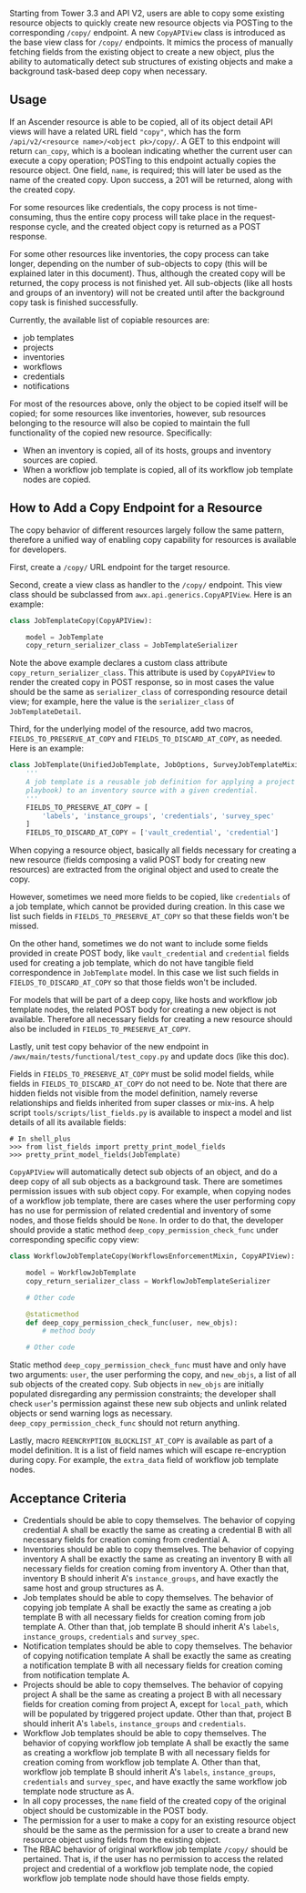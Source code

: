 Starting from Tower 3.3 and API V2, users are able to copy some existing resource objects to quickly
create new resource objects via POSTing to the corresponding `/copy/` endpoint. A new `CopyAPIView` class
is introduced as the base view class for `/copy/` endpoints. It mimics the process of manually fetching
fields from the existing object to create a new object, plus the ability to automatically detect sub
structures of existing objects and make a background task-based deep copy when necessary.


## Usage

If an Ascender resource is able to be copied, all of its object detail API views will have a related URL field
`"copy"`, which has the form `/api/v2/<resource name>/<object pk>/copy/`. A GET to this endpoint
will return `can_copy`, which is a boolean indicating whether the current user can execute a copy
operation; POSTing to this endpoint actually copies the resource object. One field, `name`, is required;
this will later be used as the name of the created copy. Upon success, a 201 will be returned, along
with the created copy.

For some resources like credentials, the copy process is not time-consuming, thus the entire copy
process will take place in the request-response cycle, and the created object copy is returned as a
POST response.

For some other resources like inventories, the copy process can take longer, depending on the number
of sub-objects to copy (this will be explained later in this document). Thus, although the created copy will be returned, the
copy process is not finished yet. All sub-objects (like all hosts and groups of an inventory) will
not be created until after the background copy task is finished successfully.

Currently, the available list of copiable resources are:

- job templates
- projects
- inventories
- workflows
- credentials
- notifications

For most of the resources above, only the object to be copied itself will be copied; for some resources
like inventories, however, sub resources belonging to the resource will also be copied to maintain the
full functionality of the copied new resource. Specifically:

- When an inventory is copied, all of its hosts, groups and inventory sources are copied.
- When a workflow job template is copied, all of its workflow job template nodes are copied.


## How to Add a Copy Endpoint for a Resource

The copy behavior of different resources largely follow the same pattern, therefore a unified way of
enabling copy capability for resources is available for developers.

First, create a `/copy/` URL endpoint for the target resource.

Second, create a view class as handler to the `/copy/` endpoint. This view class should be subclassed
from `awx.api.generics.CopyAPIView`. Here is an example:
```python
class JobTemplateCopy(CopyAPIView):

    model = JobTemplate
    copy_return_serializer_class = JobTemplateSerializer
```

Note the above example declares a custom class attribute `copy_return_serializer_class`. This attribute
is used by `CopyAPIView` to render the created copy in POST response, so in most cases the value should
be the same as `serializer_class` of corresponding resource detail view; for example, here the value is the
`serializer_class` of `JobTemplateDetail`.

Third, for the underlying model of the resource, add two macros, `FIELDS_TO_PRESERVE_AT_COPY` and
`FIELDS_TO_DISCARD_AT_COPY`, as needed. Here is an example:
```python
class JobTemplate(UnifiedJobTemplate, JobOptions, SurveyJobTemplateMixin, ResourceMixin):
    '''
    A job template is a reusable job definition for applying a project (with
    playbook) to an inventory source with a given credential.
    '''
    FIELDS_TO_PRESERVE_AT_COPY = [
        'labels', 'instance_groups', 'credentials', 'survey_spec'
    ]
    FIELDS_TO_DISCARD_AT_COPY = ['vault_credential', 'credential']
```
When copying a resource object, basically all fields necessary for creating a new resource (fields
composing a valid POST body for creating new resources) are extracted from the original object and
used to create the copy.

However, sometimes we need more fields to be copied, like `credentials` of a job template, which
cannot be provided during creation. In this case we list such fields in `FIELDS_TO_PRESERVE_AT_COPY`
so that these fields won't be missed.

On the other hand, sometimes we do not want to include some fields provided in create POST body,
like `vault_credential` and `credential` fields used for creating a job template, which do not have
tangible field correspondence in `JobTemplate` model. In this case we list such fields in
`FIELDS_TO_DISCARD_AT_COPY` so that those fields won't be included.

For models that will be part of a deep copy, like hosts and workflow job template nodes, the related
POST body for creating a new object is not available. Therefore all necessary fields for creating
a new resource should also be included in `FIELDS_TO_PRESERVE_AT_COPY`.

Lastly, unit test copy behavior of the new endpoint in `/awx/main/tests/functional/test_copy.py` and
update docs (like this doc).

Fields in `FIELDS_TO_PRESERVE_AT_COPY` must be solid model fields, while fields in
`FIELDS_TO_DISCARD_AT_COPY` do not need to be. Note that there are hidden fields not visible from the model
definition, namely reverse relationships and fields inherited from super classes or mix-ins. A help
script `tools/scripts/list_fields.py` is available to inspect a model and list details of all its
available fields:
```
# In shell_plus
>>> from list_fields import pretty_print_model_fields
>>> pretty_print_model_fields(JobTemplate)
```

`CopyAPIView` will automatically detect sub objects of an object, and do a deep copy of all sub objects
as a background task. There are sometimes permission issues with sub object copy. For example,
when copying nodes of a workflow job template, there are cases where the user performing copy has no use for
permission of related credential and inventory of some nodes, and those fields should be
`None`. In order to do that, the developer should provide a static method `deep_copy_permission_check_func`
under corresponding specific copy view:
```python
class WorkflowJobTemplateCopy(WorkflowsEnforcementMixin, CopyAPIView):

    model = WorkflowJobTemplate
    copy_return_serializer_class = WorkflowJobTemplateSerializer

    # Other code

    @staticmethod
    def deep_copy_permission_check_func(user, new_objs):
        # method body

    # Other code
```
Static method `deep_copy_permission_check_func` must have and only have two arguments: `user`, the
user performing the copy, and `new_objs`, a list of all sub objects of the created copy. Sub objects in
`new_objs` are initially populated disregarding any permission constraints; the developer shall check
`user`'s permission against these new sub objects and unlink related objects or send
warning logs as necessary. `deep_copy_permission_check_func` should not return anything.

Lastly, macro `REENCRYPTION_BLOCKLIST_AT_COPY` is available as part of a model definition. It is a
list of field names which will escape re-encryption during copy. For example, the `extra_data` field
of workflow job template nodes.


## Acceptance Criteria

* Credentials should be able to copy themselves. The behavior of copying credential A shall be exactly
  the same as creating a credential B with all necessary fields for creation coming from credential A.
* Inventories should be able to copy themselves. The behavior of copying inventory A shall be exactly
  the same as creating an inventory B with all necessary fields for creation coming from inventory A. Other
  than that, inventory B should inherit A's `instance_groups`, and have exactly the same host and group
  structures as A.
* Job templates should be able to copy themselves. The behavior of copying job template A
  shall be exactly the same as creating a job template B with all necessary fields for creation
  coming from job template A. Other than that, job template B should inherit A's `labels`,
  `instance_groups`, `credentials` and `survey_spec`.
* Notification templates should be able to copy themselves. The behavior of copying notification
  template A shall be exactly the same as creating a notification template B with all necessary fields
  for creation coming from notification template A.
* Projects should be able to copy themselves. The behavior of copying project A shall be the
  same as creating a project B with all necessary fields for creation coming from project A, except for
  `local_path`, which will be populated by triggered project update. Other than that, project B
  should inherit A's `labels`, `instance_groups` and `credentials`.
* Workflow Job templates should be able to copy themselves. The behavior of copying workflow job
  template A shall be exactly the same as creating a workflow job template B with all necessary fields
  for creation coming from workflow job template A. Other than that, workflow job template B should
  inherit A's `labels`, `instance_groups`, `credentials` and `survey_spec`, and have exactly the
  same workflow job template node structure as A.
* In all copy processes, the `name` field of the created copy of the original object should be customizable in the POST body.
* The permission for a user to make a copy for an existing resource object should be the same as the
  permission for a user to create a brand new resource object using fields from the existing object.
* The RBAC behavior of original workflow job template `/copy/` should be pertained. That is, if the
  user has no permission to access the related project and credential of a workflow job template
  node, the copied workflow job template node should have those fields empty.
